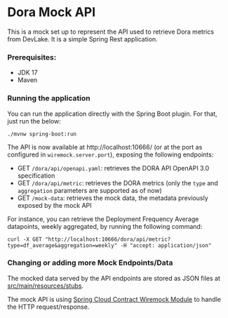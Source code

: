 # Dora Mock API

This is a mock set up to represent the API used to retrieve Dora metrics from DevLake. It is a simple Spring Rest application.

### Prerequisites:

- JDK 17
- Maven

### Running the application

You can run the application directly with the Spring Boot plugin. For that, just run the below:

```
./mvnw spring-boot:run
```

The API is now available at http://localhost:10666/ (or at the port as configured in `wiremock.server.port`), exposing the following endpoints:

- GET `/dora/api/openapi.yaml`: retrieves the DORA API OpenAPI 3.0 specification
- GET `/dora/api/metric`: retrieves the DORA metrics (only the `type` and `aggregation` parameters are supported as of now)
- GET `/mock-data`: retrieves the mock data, the metadata previously exposed by the mock API

For instance, you can retrieve the Deployment Frequency Average datapoints, weekly aggregated, by running the following command:

```shell
curl -X GET "http://localhost:10666/dora/api/metric?type=df_average&aggregation=weekly" -H "accept: application/json"
```

### Changing or adding more Mock Endpoints/Data

The mocked data served by the API endpoints are stored as JSON files at [src/main/resources/stubs](src/main/resources/stubs).

The mock API is using [Spring Cloud Contract Wiremock Module](https://cloud.spring.io/spring-cloud-contract/reference/html/project-features.html#features-wiremock) to handle the HTTP request/response.
